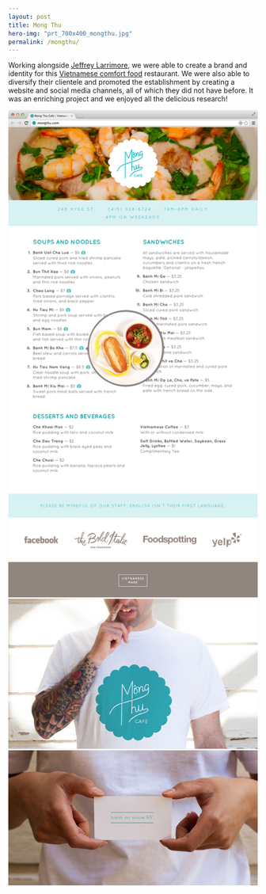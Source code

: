 ```yaml
---
layout: post
title: Mong Thu
hero-img: "prt_700x400_mongthu.jpg"
permalink: /mongthu/
---
```


Working alongside <a href="http://jeffreylarrimore.com" target="blank">Jeffrey Larrimore</a>, we were able to create a brand and identity for this <a href="http://mongthu.com" target="blank">Vietnamese comfort food</a> restaurant. We were also able to diversify their clientele and promoted the establishment by creating a website and social media channels, all of which they did not have before. It was an enriching project and we enjoyed all the delicious research!

![](/public/img/mongthu/fullwebsitefinal_700.png)
![](/public/img/mongthu/tshirt_final_4.jpg)
![](/public/img/mongthu/card_final.jpg)
